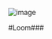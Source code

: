 ![image](https://github.com/14Codes/Blooket-Hacking-Software/assets/147854889/11de7fa9-b1e0-4ecd-9e7d-b0337e15436d)


#Loom###

